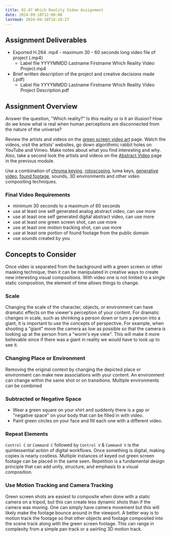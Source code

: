 ```yaml
---
title: 03.07 Which Reality Video Assignment
date: 2024-09-10T12:00:00
lastmod: 2024-09-10T18:10:27
---
```


## Assignment Deliverables

- Exported H.264 .mp4 - maximum 30 - 60 seconds long video file of project (.mp4)
  - Label file YYYYMMDD Lastname Firstname Which Reality Video Project.mp4
- Brief written description of the project and creative decisions made (.pdf)
  - Label file YYYYMMDD Lastname Firstname Which Reality Video Project Description.pdf

## Assignment Overview

Answer the question, "Which reality?" Is this reality or is it an illusion? How do we know what is real when human perceptions are disconnected from the nature of the universe?

Review the artists and videos on the [green screen video art](./03-01-green-screen-video-art.md) page. Watch the videos, visit the artists' websites, go down algorithmic rabbit holes on YouTube and Vimeo. Make notes about what you find interesting and why. Also, take a second look the artists and videos on the [Abstract Video](../02-video-selection-tools-and-effects/02-09-abstract-video.md) page in the previous module.

Use a combination of [chroma keying](../02-video-selection-tools-and-effects/02-02-chroma-key-basics.md), [rotoscoping](../02-video-selection-tools-and-effects/02-07-roto-brush-tool-after-effects.md), luma keys, [generative video](./03-02-generate-abstract-video.md), [found footage](../02-video-selection-tools-and-effects/02-12-public-domain.md), sounds, 3D environments and other video compositing techniques.

### Final Video Requirements

- minimum 30 seconds to a maximum of 60 seconds
- use at least one self generated analog abstract video, can use more
- use at least one self generated digital abstract video, can use more
- use at least one green screen shot, can use more
- use at least one motion tracking shot, can use more
- use at least one portion of found footage from the public domain
- use sounds created by you

## Concepts to Consider

Once video is separated from the background with a green screen or other masking technique, then it can be manipulated in creative ways to create new interesting visual compositions. With video one is not limited to a single static composition, the element of time allows things to change.

### Scale

Changing the scale of the character, objects, or environment can have dramatic effects on the viewer's perception of your content. For dramatic changes in scale, such as shrinking a person down or turn a person into a giant, it is important to use the concepts of perspective. For example, when shooting a "giant" move the camera as low as possible so that the camera is looking up at the person from a "worm's eye view". This will make it more believable since if there was a giant in reality we would have to look up to see it.

### Changing Place or Environment

Removing the original context by changing the depicted place or environment can make new associations with your content. An environment can change within the same shot or on transitions. Multiple environments can be combined

### Subtracted or Negative Space

- Wear a green square on your shirt and suddenly there is a gap or "negative space" on your body that can be filled in with video.
- Paint green circles on your face and fill each one with a different video.

### Repeat Elements

`Control C` or `Command C` followed by `Control V` & `Command V` is the quintessential action of digital workflows. Once something is digital, making copies is nearly costless. Multiple instances of keyed out green screen footage can be placed in the same seen. Repetition is a fundamental design principle that can add unity, structure, and emphasis to a visual composition.

### Use Motion Tracking and Camera Tracking

Green screen shots are easiest to composite when done with a static camera on a tripod, but this can create less dynamic shots than if the camera was moving. One can simply have camera movement but this will likely make the footage bounce around in the viewport. A better way is to motion track the footage so that other objects and footage composited into the scene track along with the green screen footage. This can range in complexity from a simple pan track or a swirling 3D motion track.
